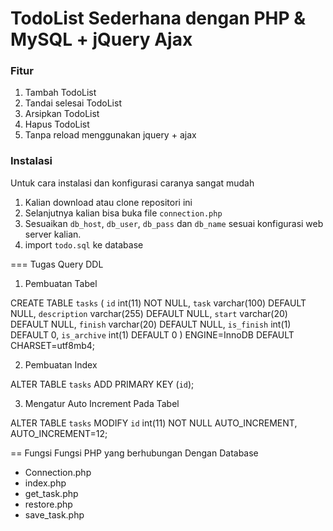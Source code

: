 # TodoList Sederhana dengan PHP &amp; MySQL + jQuery Ajax


### Fitur

1. Tambah TodoList
2. Tandai selesai TodoList
3. Arsipkan TodoList
4. Hapus TodoList
5. Tanpa reload menggunakan jquery + ajax 

### Instalasi
Untuk cara instalasi dan konfigurasi caranya sangat mudah

1. Kalian download atau clone repositori ini
2. Selanjutnya kalian bisa buka file `connection.php` 
3. Sesuaikan `db_host`, `db_user`, `db_pass` dan `db_name` sesuai konfigurasi web server kalian.
4. import `todo.sql` ke database 



=== Tugas Query DDL 

1. Pembuatan Tabel

CREATE TABLE `tasks` (
  `id` int(11) NOT NULL,
  `task` varchar(100) DEFAULT NULL,
  `description` varchar(255) DEFAULT NULL,
  `start` varchar(20) DEFAULT NULL,
  `finish` varchar(20) DEFAULT NULL,
  `is_finish` int(1) DEFAULT 0,
  `is_archive` int(1) DEFAULT 0
) ENGINE=InnoDB DEFAULT CHARSET=utf8mb4;


2. Pembuatan Index

ALTER TABLE `tasks`
  ADD PRIMARY KEY (`id`);

3. Mengatur Auto Increment Pada Tabel

ALTER TABLE `tasks`
  MODIFY `id` int(11) NOT NULL AUTO_INCREMENT, AUTO_INCREMENT=12;


== Fungsi Fungsi PHP yang berhubungan Dengan Database

- Connection.php
- index.php
- get_task.php
- restore.php
- save_task.php

